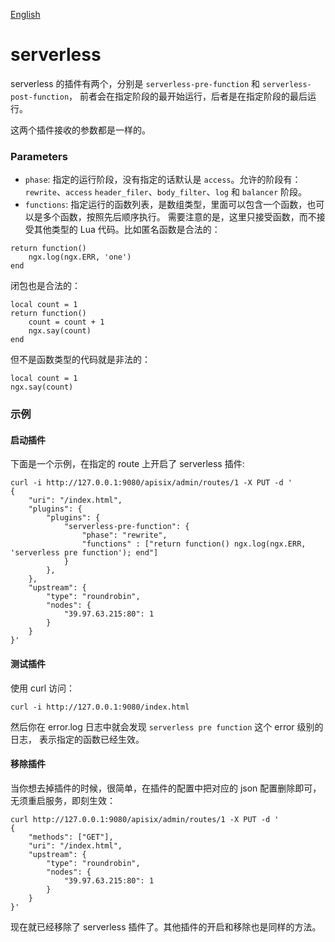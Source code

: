 <!--
#
# Licensed to the Apache Software Foundation (ASF) under one or more
# contributor license agreements.  See the NOTICE file distributed with
# this work for additional information regarding copyright ownership.
# The ASF licenses this file to You under the Apache License, Version 2.0
# (the "License"); you may not use this file except in compliance with
# the License.  You may obtain a copy of the License at
#
#     http://www.apache.org/licenses/LICENSE-2.0
#
# Unless required by applicable law or agreed to in writing, software
# distributed under the License is distributed on an "AS IS" BASIS,
# WITHOUT WARRANTIES OR CONDITIONS OF ANY KIND, either express or implied.
# See the License for the specific language governing permissions and
# limitations under the License.
#
-->

[English](serverless.md)

# serverless
serverless 的插件有两个，分别是 `serverless-pre-function` 和 `serverless-post-function`，
前者会在指定阶段的最开始运行，后者是在指定阶段的最后运行。

这两个插件接收的参数都是一样的。

### Parameters
* `phase`: 指定的运行阶段，没有指定的话默认是 `access`。允许的阶段有：`rewrite`、`access`
`header_filer`、`body_filter`、`log` 和 `balancer` 阶段。
* `functions`: 指定运行的函数列表，是数组类型，里面可以包含一个函数，也可以是多个函数，按照先后顺序执行。
需要注意的是，这里只接受函数，而不接受其他类型的 Lua 代码。比如匿名函数是合法的：
```
return function()
    ngx.log(ngx.ERR, 'one')
end
```

闭包也是合法的：
```
local count = 1
return function()
    count = count + 1
    ngx.say(count)
end
```

但不是函数类型的代码就是非法的：
```
local count = 1
ngx.say(count)
```

### 示例

#### 启动插件
下面是一个示例，在指定的 route 上开启了 serverless 插件:

```shell
curl -i http://127.0.0.1:9080/apisix/admin/routes/1 -X PUT -d '
{
    "uri": "/index.html",
    "plugins": {
        "plugins": {
            "serverless-pre-function": {
                "phase": "rewrite",
                "functions" : ["return function() ngx.log(ngx.ERR, 'serverless pre function'); end"]
            }
        },
    },
    "upstream": {
        "type": "roundrobin",
        "nodes": {
            "39.97.63.215:80": 1
        }
    }
}'
```

#### 测试插件
使用 curl 访问：
```shell
curl -i http://127.0.0.1:9080/index.html
```

然后你在 error.log 日志中就会发现 `serverless pre function` 这个 error 级别的日志，
表示指定的函数已经生效。

#### 移除插件
当你想去掉插件的时候，很简单，在插件的配置中把对应的 json 配置删除即可，无须重启服务，即刻生效：

```shell
curl http://127.0.0.1:9080/apisix/admin/routes/1 -X PUT -d '
{
    "methods": ["GET"],
    "uri": "/index.html",
    "upstream": {
        "type": "roundrobin",
        "nodes": {
            "39.97.63.215:80": 1
        }
    }
}'
```

现在就已经移除了 serverless 插件了。其他插件的开启和移除也是同样的方法。
